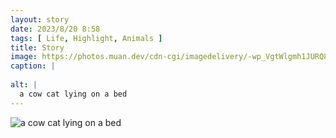 ```yaml
---
layout: story
date: 2023/8/20 8:58
tags: [ Life, Highlight, Animals ]
title: Story
image: https://photos.muan.dev/cdn-cgi/imagedelivery/-wp_VgtWlgmh1JURQ8t1mg/008e5636-f0f5-4fae-bbcc-345fe2725900/public
caption: |
  
alt: |
  a cow cat lying on a bed
---
```


![a cow cat lying on a bed](https://photos.muan.dev/cdn-cgi/imagedelivery/-wp_VgtWlgmh1JURQ8t1mg/008e5636-f0f5-4fae-bbcc-345fe2725900/public)


